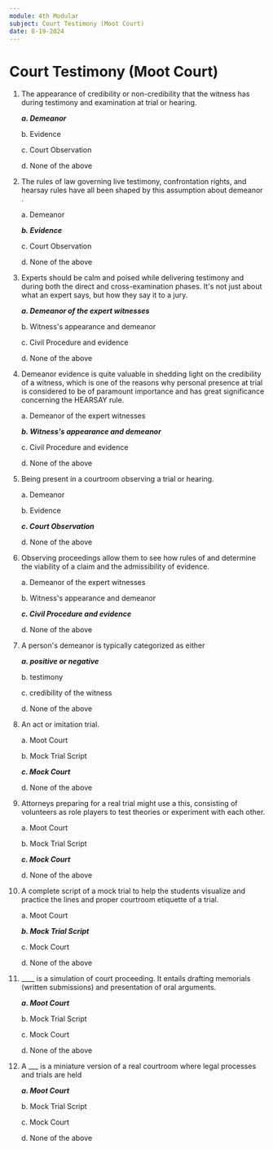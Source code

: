 ```yaml
---
module: 4th Modular
subject: Court Testimony (Moot Court)
date: 8-19-2024
---
```


# Court Testimony (Moot Court)

1. The appearance of credibility or non-credibility that the witness has during testimony and examination at trial or hearing.

   **_a. Demeanor_**

   b. Evidence

   c. Court Observation

   d. None of the above

2. The rules of law governing live testimony, confrontation rights, and hearsay rules have all been shaped by this assumption about demeanor .

   a. Demeanor

   **_b. Evidence_**

   c. Court Observation

   d. None of the above

3. Experts should be calm and poised while delivering testimony and during both the direct and cross-examination phases. It's not just about what an expert says, but how they say it to a jury.

   **_a. Demeanor of the expert witnesses_**

   b. Witness's appearance and demeanor

   c. Civil Procedure and evidence

   d. None of the above

4. Demeanor evidence is quite valuable in shedding light on the credibility of a witness, which is one of the reasons why personal presence at trial is considered to be of paramount importance and has great significance concerning the HEARSAY rule.

   a. Demeanor of the expert witnesses

   **_b. Witness's appearance and demeanor_**

   c. Civil Procedure and evidence

   d. None of the above

5. Being present in a courtroom observing a trial or hearing.

   a. Demeanor

   b. Evidence

   **_c. Court Observation_**

   d. None of the above

6. Observing proceedings allow them to see how rules of and determine the viability of a claim and the admissibility of evidence.

   a. Demeanor of the expert witnesses

   b. Witness's appearance and demeanor

   **_c. Civil Procedure and evidence_**

   d. None of the above

7. A person's demeanor is typically categorized as either

   **_a. positive or negative_**

   b. testimony

   c. credibility of the witness

   d. None of the above

8. An act or imitation trial.

   a. Moot Court

   b. Mock Trial Script

   **_c. Mock Court_**

   d. None of the above

9. Attorneys preparing for a real trial might use a this, consisting of volunteers as role players to test theories or experiment with each other.

   a. Moot Court

   b. Mock Trial Script

   **_c. Mock Court_**

   d. None of the above

10. A complete script of a mock trial to help the students visualize and practice the lines and proper courtroom etiquette of a trial.

    a. Moot Court

    **_b. Mock Trial Script_**

    c. Mock Court

    d. None of the above

11. \_\_\_\_ is a simulation of court proceeding. It entails drafting memorials (written submissions) and presentation of oral arguments.

    **_a. Moot Court_**

    b. Mock Trial Script

    c. Mock Court

    d. None of the above

12. A \_\_\_ is a miniature version of a real courtroom where legal processes and trials are held

    **_a. Moot Court_**

    b. Mock Trial Script

    c. Mock Court

    d. None of the above
